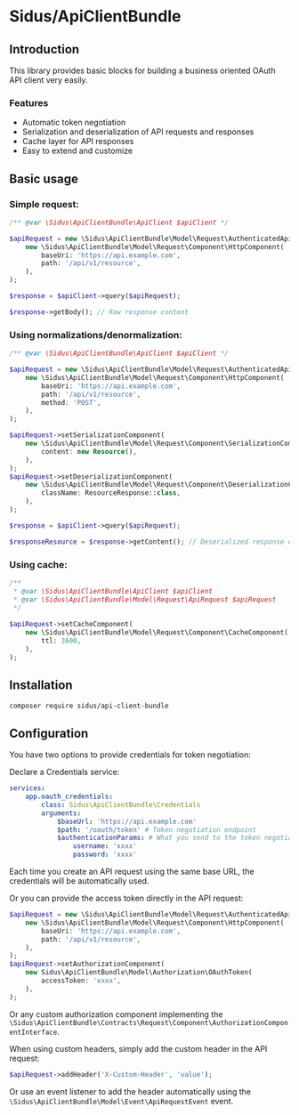Sidus/ApiClientBundle
=======================

## Introduction

This library provides basic blocks for building a business oriented OAuth API client very easily.

### Features

- Automatic token negotiation
- Serialization and deserialization of API requests and responses
- Cache layer for API responses
- Easy to extend and customize

## Basic usage

### Simple request:

```php
/** @var \Sidus\ApiClientBundle\ApiClient $apiClient */

$apiRequest = new \Sidus\ApiClientBundle\Model\Request\AuthenticatedApiRequest(
    new \Sidus\ApiClientBundle\Model\Request\Component\HttpComponent(
        baseUri: 'https://api.example.com',
        path: '/api/v1/resource',
    ),
);

$response = $apiClient->query($apiRequest);

$response->getBody(); // Raw response content
```

### Using normalizations/denormalization:

```php
/** @var \Sidus\ApiClientBundle\ApiClient $apiClient */

$apiRequest = new \Sidus\ApiClientBundle\Model\Request\AuthenticatedApiRequest(
    new \Sidus\ApiClientBundle\Model\Request\Component\HttpComponent(
        baseUri: 'https://api.example.com',
        path: '/api/v1/resource',
        method: 'POST',
    ),
);

$apiRequest->setSerializationComponent(
    new \Sidus\ApiClientBundle\Model\Request\Component\SerializationComponent(
        content: new Resource(),
    ),
);
$apiRequest->setDeserializationComponent(
    new \Sidus\ApiClientBundle\Model\Request\Component\DeserializationComponent(
        className: ResourceResponse::class,
    ),
);

$response = $apiClient->query($apiRequest);

$responseResource = $response->getContent(); // Deserialized response content
```

### Using cache:

```php
/**
 * @var \Sidus\ApiClientBundle\ApiClient $apiClient
 * @var \Sidus\ApiClientBundle\Model\Request\ApiRequest $apiRequest
 */
 
$apiRequest->setCacheComponent(
    new \Sidus\ApiClientBundle\Model\Request\Component\CacheComponent(
        ttl: 3600,
    ),
);
```

## Installation

```bash
composer require sidus/api-client-bundle
```

## Configuration

You have two options to provide credentials for token negotiation:

Declare a Credentials service:

```yaml
services:
    app.oauth_credentials:
        class: Sidus\ApiClientBundle\Credentials
        arguments:
            $baseUrl: 'https://api.example.com'
            $path: '/oauth/token' # Token negotiation endpoint
            $authenticationParams: # What you send to the token negotiation endpoint
                username: 'xxxx'
                password: 'xxxx'
```

Each time you create an API request using the same base URL, the credentials will be automatically used.

Or you can provide the access token directly in the API request:

```php
$apiRequest = new \Sidus\ApiClientBundle\Model\Request\AuthenticatedApiRequest(
    new \Sidus\ApiClientBundle\Model\Request\Component\HttpComponent(
        baseUri: 'https://api.example.com',
        path: '/api/v1/resource',
    ),
);
$apiRequest->setAuthorizationComponent(
    new Sidus\ApiClientBundle\Model\Authorization\OAuthToken(
        accessToken: 'xxxx',
    ),
);
```

Or any custom authorization component implementing the
`\Sidus\ApiClientBundle\Contracts\Request\Component\AuthorizationComponentInterface`.

When using custom headers, simply add the custom header in the API request:

```php
$apiRequest->addHeader('X-Custom-Header', 'value');
```

Or use an event listener to add the header automatically using the `\Sidus\ApiClientBundle\Model\Event\ApiRequestEvent`
event.
